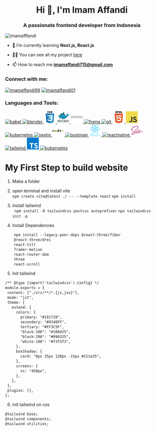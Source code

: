 <h1 align="center">Hi 👋, I'm Imam Affandi</h1>
<h3 align="center">A passionate frontend developer from Indonesia</h3>

<p align="left"> <img src="https://komarev.com/ghpvc/?username=imamafffandi&label=Profile%20views&color=0e75b6&style=flat" alt="imamafffandi" /> </p>

- 🌱 I’m currently learning **Next.js, React.js**

- 👨‍💻 You can see all my project [here](https://imamaffandi.netlify.app/)

- 📫 How to reach me **imamaffandi715@gmail.com**

<h3 align="left">Connect with me:</h3>
<p align="left">
<a href="https://twitter.com/imamaffandi99" target="blank"><img align="center" src="https://raw.githubusercontent.com/rahuldkjain/github-profile-readme-generator/master/src/images/icons/Social/twitter.svg" alt="imamaffandi99" height="30" width="40" /></a>
<a href="https://instagram.com/imamaffandi01" target="blank"><img align="center" src="https://raw.githubusercontent.com/rahuldkjain/github-profile-readme-generator/master/src/images/icons/Social/instagram.svg" alt="imamaffandi01" height="30" width="40" /></a>
</p>

<h3 align="left">Languages and Tools:</h3>
<p align="left"> <a href="https://babeljs.io/" target="_blank" rel="noreferrer"> <img src="https://www.vectorlogo.zone/logos/babeljs/babeljs-icon.svg" alt="babel" width="40" height="40"/> </a> <a href="https://www.blender.org/" target="_blank" rel="noreferrer"> <img src="https://download.blender.org/branding/community/blender_community_badge_white.svg" alt="blender" width="40" height="40"/> </a> <a href="https://www.w3schools.com/css/" target="_blank" rel="noreferrer"> <img src="https://raw.githubusercontent.com/devicons/devicon/master/icons/css3/css3-original-wordmark.svg" alt="css3" width="40" height="40"/> </a> <a href="https://www.docker.com/" target="_blank" rel="noreferrer"> <img src="https://raw.githubusercontent.com/devicons/devicon/master/icons/docker/docker-original-wordmark.svg" alt="docker" width="40" height="40"/> </a> <a href="https://expressjs.com" target="_blank" rel="noreferrer"> <img src="https://raw.githubusercontent.com/devicons/devicon/master/icons/express/express-original-wordmark.svg" alt="express" width="40" height="40"/> </a> <a href="https://www.figma.com/" target="_blank" rel="noreferrer"> <img src="https://www.vectorlogo.zone/logos/figma/figma-icon.svg" alt="figma" width="40" height="40"/> </a> <a href="https://git-scm.com/" target="_blank" rel="noreferrer"> <img src="https://www.vectorlogo.zone/logos/git-scm/git-scm-icon.svg" alt="git" width="40" height="40"/> </a> <a href="https://www.w3.org/html/" target="_blank" rel="noreferrer"> <img src="https://raw.githubusercontent.com/devicons/devicon/master/icons/html5/html5-original-wordmark.svg" alt="html5" width="40" height="40"/> </a> <a href="https://developer.mozilla.org/en-US/docs/Web/JavaScript" target="_blank" rel="noreferrer"> <img src="https://raw.githubusercontent.com/devicons/devicon/master/icons/javascript/javascript-original.svg" alt="javascript" width="40" height="40"/> </a> <a href="https://kubernetes.io" target="_blank" rel="noreferrer"> <img src="https://www.vectorlogo.zone/logos/kubernetes/kubernetes-icon.svg" alt="kubernetes" width="40" height="40"/> </a> <a href="https://nextjs.org/" target="_blank" rel="noreferrer"> <img src="https://cdn.worldvectorlogo.com/logos/nextjs-2.svg" alt="nextjs" width="40" height="40"/> </a> <a href="https://nodejs.org" target="_blank" rel="noreferrer"> <img src="https://raw.githubusercontent.com/devicons/devicon/master/icons/nodejs/nodejs-original-wordmark.svg" alt="nodejs" width="40" height="40"/> </a> <a href="https://postman.com" target="_blank" rel="noreferrer"> <img src="https://www.vectorlogo.zone/logos/getpostman/getpostman-icon.svg" alt="postman" width="40" height="40"/> </a> <a href="https://reactjs.org/" target="_blank" rel="noreferrer"> <img src="https://raw.githubusercontent.com/devicons/devicon/master/icons/react/react-original-wordmark.svg" alt="react" width="40" height="40"/> </a> <a href="https://reactnative.dev/" target="_blank" rel="noreferrer"> <img src="https://reactnative.dev/img/header_logo.svg" alt="reactnative" width="40" height="40"/> </a> <a href="https://sass-lang.com" target="_blank" rel="noreferrer"> <img src="https://raw.githubusercontent.com/devicons/devicon/master/icons/sass/sass-original.svg" alt="sass" width="40" height="40"/> </a> <a href="https://tailwindcss.com/" target="_blank" rel="noreferrer"> <img src="https://www.vectorlogo.zone/logos/tailwindcss/tailwindcss-icon.svg" alt="tailwind" width="40" height="40"/> </a> <a href="https://www.typescriptlang.org/" target="_blank" rel="noreferrer"> <img src="https://raw.githubusercontent.com/devicons/devicon/master/icons/typescript/typescript-original.svg" alt="typescript" width="40" height="40"/> </a><a href="https://threejs.org/" target="_blank" rel="noreferrer"> <img src="https://upload.wikimedia.org/wikipedia/commons/thumb/3/3f/Three.js_Icon.svg/512px-Three.js_Icon.svg.png?20211115112438" alt="kubernetes" width="40" height="40"/> </a>  </p>

# My First Step to build website

1.  Make a folder
2.  open terminal and install vite  
    `npm create vite@latest ./ -- --template react`
    `npm install`
3.  Install tailwind  
    ` npm install -D tailwindcss postcss autoprefixer`
    `npx tailwindcss init -p`

4.  Install Dependencies

```
    npm install --legacy-peer-deps @react-three/fiber
    @react-three/drei
    react-tilt
    framer-motion
    react-router-dom
    three
    react-scroll
```

5. Init tailwind

```
/** @type {import('tailwindcss').Config} */
module.exports = {
 content: ["./src/**/*.{js,jsx}"],
 mode: "jit",
 theme: {
   extend: {
     colors: {
       primary: "#101728",
       secondary: "#9340FF",
       tertiary: "#FF3C5F",
       "black-100": "#100d25",
       "black-200": "#090325",
       "white-100": "#f3f3f3",
     },
     boxShadow: {
       card: "0px 35px 120px -15px #211e35",
     },
     screens: {
       xs: "450px",
     },
   },
 },
 plugins: [],
};
```

6.  init tailwind on css

```
@tailwind base;
@tailwind components;
@tailwind utilities;
```
